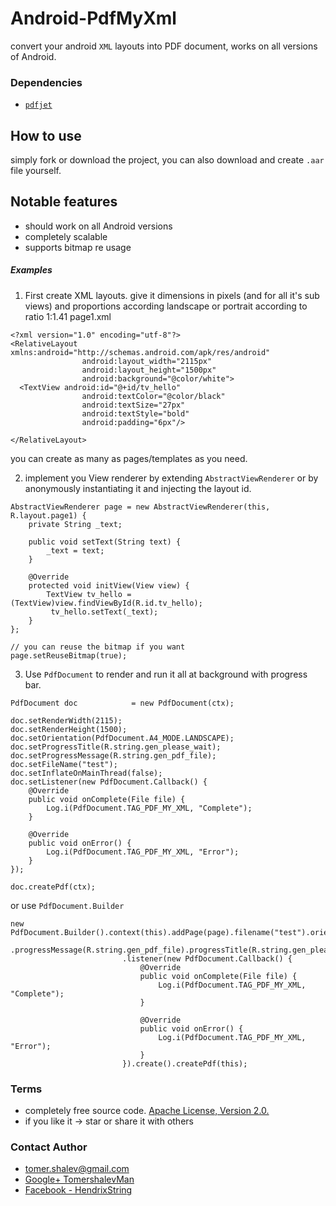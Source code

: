 # Android-PdfMyXml
convert your android `XML` layouts into PDF document, works on all versions of Android.

### Dependencies
* [`pdfjet`](https://github.com/soster/pdfjet)

## How to use
simply fork or download the project, you can also download and create `.aar` file yourself.

## Notable features
* should work on all Android versions
* completely scalable
* supports bitmap re usage

##### Examples
1. First create XML layouts. give it dimensions in pixels (and for all it's sub views) and proportions according landscape or portrait according to ratio 1:1.41
page1.xml
```
<?xml version="1.0" encoding="utf-8"?>
<RelativeLayout xmlns:android="http://schemas.android.com/apk/res/android"
                android:layout_width="2115px"
                android:layout_height="1500px"
                android:background="@color/white">
  <TextView android:id="@+id/tv_hello"
                android:textColor="@color/black"
                android:textSize="27px"
                android:textStyle="bold"
                android:padding="6px"/>

</RelativeLayout>
```

you can create as many as pages/templates as you need.

2. implement you View renderer by extending `AbstractViewRenderer` or by anonymously instantiating it and injecting the layout id.
```
AbstractViewRenderer page = new AbstractViewRenderer(this, R.layout.page1) {
    private String _text;

    public void setText(String text) {
        _text = text;
    }

    @Override
    protected void initView(View view) {
        TextView tv_hello = (TextView)view.findViewById(R.id.tv_hello);
         tv_hello.setText(_text);
    }
};

// you can reuse the bitmap if you want
page.setReuseBitmap(true);

```

3. Use `PdfDocument` to render and run it all at background with progress bar.
```
PdfDocument doc            = new PdfDocument(ctx);

doc.setRenderWidth(2115);
doc.setRenderHeight(1500);
doc.setOrientation(PdfDocument.A4_MODE.LANDSCAPE);
doc.setProgressTitle(R.string.gen_please_wait);
doc.setProgressMessage(R.string.gen_pdf_file);
doc.setFileName("test");
doc.setInflateOnMainThread(false);
doc.setListener(new PdfDocument.Callback() {
    @Override
    public void onComplete(File file) {
        Log.i(PdfDocument.TAG_PDF_MY_XML, "Complete");
    }

    @Override
    public void onError() {
        Log.i(PdfDocument.TAG_PDF_MY_XML, "Error");
    }
});

doc.createPdf(ctx);

```

or use `PdfDocument.Builder`
```
new PdfDocument.Builder().context(this).addPage(page).filename("test").orientation(PdfDocument.A4_MODE.LANDSCAPE)
                         .progressMessage(R.string.gen_pdf_file).progressTitle(R.string.gen_please_wait).renderWidth(2115).renderHeight(1500)
                         .listener(new PdfDocument.Callback() {
                             @Override
                             public void onComplete(File file) {
                                 Log.i(PdfDocument.TAG_PDF_MY_XML, "Complete");
                             }

                             @Override
                             public void onError() {
                                 Log.i(PdfDocument.TAG_PDF_MY_XML, "Error");
                             }
                         }).create().createPdf(this);
```

### Terms
* completely free source code. [Apache License, Version 2.0.](http://www.apache.org/licenses/LICENSE-2.0)
* if you like it -> star or share it with others

### Contact Author
* [tomer.shalev@gmail.com](tomer.shalev@gmail.com)
* [Google+ TomershalevMan](https://plus.google.com/+TomershalevMan/about)
* [Facebook - HendrixString](https://www.facebook.com/HendrixString)
